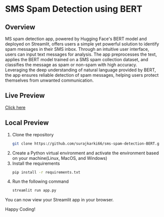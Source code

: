 # SMS Spam Detection using BERT
## Overview
MS spam detection app, powered by Hugging Face's BERT model and deployed on Streamlit, offers users a simple yet powerful solution to identify spam messages in their SMS inbox. Through an intuitive user interface, users can input text messages for analysis. The app preprocesses the text, applies the BERT model trained on a SMS spam collection dataset, and classifies the message as spam or non-spam with high accuracy. Leveraging the deep understanding of natural language provided by BERT, the app ensures reliable detection of spam messages, helping users protect themselves from unwanted communication.

## Live Preview
[Click here](https://spamdetective66.streamlit.app/)

## Local Preview
1. Clone the repository
   ```bash
   git clone https://github.com/surajkarki66/sms-spam-detection-BERT.git
   ```
2. Create a Python virtual environment and activate the environment based on your machine(Linux, MacOS, and Windows)
3. Install the requirements
   ```bash
   pip install -r requirements.txt
   ```
4. Run the following command
   ```bash
   streamlit run app.py
   ```
You can now view your Streamlit app in your browser.

Happy Coding!
